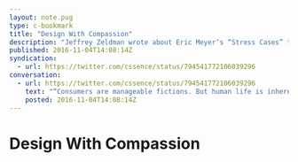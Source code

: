 ```yaml
---
layout: note.pug
type: c-bookmark
title: "Design With Compassion"
description: "Jeffrey Zeldman wrote about Eric Meyer’s “Stress Cases” talk."
published: 2016-11-04T14:08:14Z
syndication:
  - url: https://twitter.com/cssence/status/794541772106039296
conversation:
  - url: https://twitter.com/cssence/status/794541772106039296
    text: "“Consumers are manageable fictions. But human life is inherently messy.” [zeldman.com/2016/11/04/identify-stress-cases-design-compassion-eric-meyer](https://www.zeldman.com/2016/11/04/identify-stress-cases-design-compassion-eric-meyer/) by [@zeldman](https://twitter.com/zeldman) #MustRead"
    posted: 2016-11-04T14:08:14Z
---
```


# Design With Compassion
